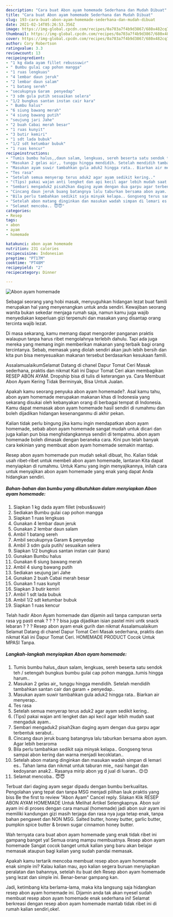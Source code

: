 ```yaml
---
description: "Cara buat Abon ayam homemade Sederhana dan Mudah Dibuat"
title: "Cara buat Abon ayam homemade Sederhana dan Mudah Dibuat"
slug: 193-cara-buat-abon-ayam-homemade-sederhana-dan-mudah-dibuat
date: 2021-02-14T05:26:53.356Z
image: https://img-global.cpcdn.com/recipes/0a703a7f4b9d3867/680x482cq70/abon-ayam-homemade-foto-resep-utama.jpg
thumbnail: https://img-global.cpcdn.com/recipes/0a703a7f4b9d3867/680x482cq70/abon-ayam-homemade-foto-resep-utama.jpg
cover: https://img-global.cpcdn.com/recipes/0a703a7f4b9d3867/680x482cq70/abon-ayam-homemade-foto-resep-utama.jpg
author: Cory Robertson
ratingvalue: 3.3
reviewcount: 13
recipeingredient:
- "1 kg dada ayam fillet rebussuwir"
- " Bumbu gulai cap pohon mangga"
- "1 ruas lengkuas"
- "4 lembar daun jeruk"
- "2 lembar daun salam"
- "1 batang sereh"
- "secukupnya Garam  penyedap"
- "3 sdm gula putih sesuaikan selera"
- "1/2 bungkus santan instan cair kara"
- " Bumbu halus"
- "6 siung bawang merah"
- "4 siung bawang putih"
- "seujung jari Jahe"
- "2 buah Cabai merah besar"
- "1 ruas kunyit"
- "3 butir kemiri"
- "1 sdt lada bubuk"
- "1/2 sdt ketumbar bubuk"
- "1 ruas kencur"
recipeinstructions:
- "Tumis bumbu halus,,daun salam, lengkuas, sereh beserta satu sendok teh / setengah bungkus bumbu gulai cap pohon mangga..tumis hingga harum.."
- "Masukan 2 gelas air,, tunggu hingga mendidih. Setelah mendidih tambahkan santan cair dan garam + penyedap.."
- "Masukan ayam suwir tambahkan gula aduk2 hingga rata.. Biarkan air menyerap.."
- "Tes rasa"
- "Setelah semua menyerap terus aduk2 agar ayam sedikit kering.."
- "(Tips) pakai wajan anti lengket dan api kecil agar lebih mudah saat mengaduk ayam.."
- "Sembari mengaduk2 pisah2kan daging ayam dengan dua garpu agar terbentuk serabut.."
- "Cincang daun jeruk buang batangnya lalu taburkan bersama abon ayam. Agar lebih beraroma"
- "Bila perlu tambahkan sedikit saja minyak kelapa.. Gongseng terus sampai abon kering dan warna menjadi kecoklatan.."
- "Setelah abon matang dinginkan dan masukan wadah simpan di lemari es.. Tahan lama dan nikmat untuk taburan mie,, nasi hangat dan kedoyanan anak2.. Rasanya mirip abon yg d jual di luaran.. 😊😊"
- "Selamat mencoba.. 😇😇"
categories:
- Resep
tags:
- abon
- ayam
- homemade

katakunci: abon ayam homemade 
nutrition: 231 calories
recipecuisine: Indonesian
preptime: "PT17M"
cooktime: "PT48M"
recipeyield: "2"
recipecategory: Dinner

---
```



![Abon ayam homemade](https://img-global.cpcdn.com/recipes/0a703a7f4b9d3867/680x482cq70/abon-ayam-homemade-foto-resep-utama.jpg)

Sebagai seorang yang hobi masak, menyuguhkan hidangan lezat buat famili merupakan hal yang menyenangkan untuk anda sendiri. Kewajiban seorang  wanita bukan sekedar menjaga rumah saja, namun kamu juga wajib menyediakan keperluan gizi terpenuhi dan masakan yang disantap orang tercinta wajib lezat.

Di masa  sekarang, kamu memang dapat mengorder panganan praktis walaupun tanpa harus ribet mengolahnya terlebih dahulu. Tapi ada juga mereka yang memang ingin memberikan makanan yang terbaik bagi orang tercintanya. Sebab, memasak yang diolah sendiri akan jauh lebih bersih dan kita pun bisa menyesuaikan makanan tersebut berdasarkan kesukaan famili. 

AssalamualaikumSelamat Datang di chanel Dapur Tomat Ceri Masak sederhana, praktis dan nikmat Kali ini Dapur Tomat Ceri akan membagikan RESEP ABON AYAM. Dropship bisa di tulis di keterangan ya. Cara Membuat Abon Ayam Kering Tidak Berminyak, Bisa Untuk Jualan.

Apakah kamu seorang penyuka abon ayam homemade?. Asal kamu tahu, abon ayam homemade merupakan makanan khas di Indonesia yang sekarang disukai oleh kebanyakan orang di berbagai tempat di Indonesia. Kamu dapat memasak abon ayam homemade hasil sendiri di rumahmu dan boleh dijadikan hidangan kesenanganmu di akhir pekan.

Kalian tidak perlu bingung jika kamu ingin mendapatkan abon ayam homemade, sebab abon ayam homemade sangat mudah untuk dicari dan juga kalian pun bisa menghidangkannya sendiri di tempatmu. abon ayam homemade boleh dimasak dengan beraneka cara. Kini pun telah banyak cara kekinian yang membuat abon ayam homemade semakin mantap.

Resep abon ayam homemade pun mudah sekali dibuat, lho. Kalian tidak usah ribet-ribet untuk membeli abon ayam homemade, lantaran Kita dapat menyiapkan di rumahmu. Untuk Kamu yang ingin menyajikannya, inilah cara untuk menyajikan abon ayam homemade yang enak yang dapat Anda hidangkan sendiri.

<!--inarticleads1-->

##### Bahan-bahan dan bumbu yang dibutuhkan dalam menyiapkan Abon ayam homemade:

1. Siapkan 1 kg dada ayam fillet (rebus&amp;suwir)
1. Sediakan  Bumbu gulai cap pohon mangga
1. Siapkan 1 ruas lengkuas
1. Gunakan 4 lembar daun jeruk
1. Gunakan 2 lembar daun salam
1. Ambil 1 batang sereh
1. Ambil secukupnya Garam &amp; penyedap
1. Ambil 3 sdm gula putih/ sesuaikan selera
1. Siapkan 1/2 bungkus santan instan cair (kara)
1. Gunakan  Bumbu halus
1. Gunakan 6 siung bawang merah
1. Ambil 4 siung bawang putih
1. Sediakan seujung jari Jahe
1. Gunakan 2 buah Cabai merah besar
1. Gunakan 1 ruas kunyit
1. Siapkan 3 butir kemiri
1. Ambil 1 sdt lada bubuk
1. Ambil 1/2 sdt ketumbar bubuk
1. Siapkan 1 ruas kencur


Telah hadir Abon Ayam homemade dan dijamin asli tanpa campuran serta rasa yg pasti enak ? ? ? ? bisa juga dijadikan isian pastel mini untk snack lebaran ? ? ? Resep abon ayam enak gurih dan nikmat Assalamualaikum Selamat Datang di chanel Dapur Tomat Ceri Masak sederhana, praktis dan nikmat Kali ini Dapur Tomat Ceri. HOMEMADE PRODUCT Cocok Untuk MPASI Tanpa. 

<!--inarticleads2-->

##### Langkah-langkah menyiapkan Abon ayam homemade:

1. Tumis bumbu halus,,daun salam, lengkuas, sereh beserta satu sendok teh / setengah bungkus bumbu gulai cap pohon mangga..tumis hingga harum..
1. Masukan 2 gelas air,, tunggu hingga mendidih. Setelah mendidih tambahkan santan cair dan garam + penyedap..
1. Masukan ayam suwir tambahkan gula aduk2 hingga rata.. Biarkan air menyerap..
1. Tes rasa
1. Setelah semua menyerap terus aduk2 agar ayam sedikit kering..
1. (Tips) pakai wajan anti lengket dan api kecil agar lebih mudah saat mengaduk ayam..
1. Sembari mengaduk2 pisah2kan daging ayam dengan dua garpu agar terbentuk serabut..
1. Cincang daun jeruk buang batangnya lalu taburkan bersama abon ayam. Agar lebih beraroma
1. Bila perlu tambahkan sedikit saja minyak kelapa.. Gongseng terus sampai abon kering dan warna menjadi kecoklatan..
1. Setelah abon matang dinginkan dan masukan wadah simpan di lemari es.. Tahan lama dan nikmat untuk taburan mie,, nasi hangat dan kedoyanan anak2.. Rasanya mirip abon yg d jual di luaran.. 😊😊
1. Selamat mencoba.. 😇😇


Terbuat dari daging ayam segar dipadu dengan bumbu berkualitas. Pengolahan yang tepat dan tanpa MSG menjadi pilihan lauk praktis yang biss Be the first to review &#34;Abon Ayam&#34; Cancel reply. Silakan Klik RESEP ABON AYAM HOMEMADE Untuk Melihat Artikel Selengkapnya. Abon suir ayam ini di proses dengan cara manual (homemade) jadi abon suir ayam ini memiliki kandungan gizi masih terjaga dan rasa nya juga tetap enak, tanpa bahan pengawet dan NON MSG. Salted butter, honey butter, garlic butter, pumpkin spice butter &amp; brown sugar cinnamon honey butter. 

Wah ternyata cara buat abon ayam homemade yang enak tidak ribet ini gampang banget ya! Semua orang mampu membuatnya. Resep abon ayam homemade Sangat cocok banget untuk kalian yang baru akan belajar memasak ataupun bagi kalian yang sudah pandai memasak.

Apakah kamu tertarik mencoba membuat resep abon ayam homemade enak simple ini? Kalau kalian mau, ayo kalian segera buruan menyiapkan peralatan dan bahannya, setelah itu buat deh Resep abon ayam homemade yang lezat dan simple ini. Benar-benar gampang kan. 

Jadi, ketimbang kita berlama-lama, maka kita langsung saja hidangkan resep abon ayam homemade ini. Dijamin anda tak akan nyesel sudah membuat resep abon ayam homemade enak sederhana ini! Selamat berkreasi dengan resep abon ayam homemade mantab tidak ribet ini di rumah kalian sendiri,oke!.

